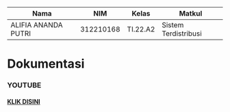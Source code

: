 |**Nama**|**NIM**|**Kelas**|**Matkul**|
|----|---|-----|------|
|ALIFIA ANANDA PUTRI|312210168|TI.22.A2|Sistem Terdistribusi|

# Dokumentasi

### YOUTUBE
#### [KLIK DISINI](https://youtu.be/z39cpEj-pKM?feature=shared)
